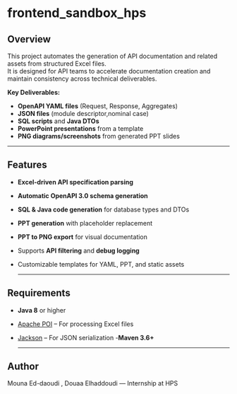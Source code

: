 # frontend_sandbox_hps
##  Overview

This project automates the generation of API documentation and related assets from structured Excel files.  
It is designed for API teams to accelerate documentation creation and maintain consistency across technical deliverables.

**Key Deliverables:**
- **OpenAPI YAML files** (Request, Response, Aggregates)
- **JSON files** (module descriptor,nominal case)
- **SQL scripts** and **Java DTOs**
- **PowerPoint presentations** from a template
- **PNG diagrams/screenshots** from generated PPT slides

---

## Features

- **Excel-driven API specification parsing**
- **Automatic OpenAPI 3.0 schema generation**
- **SQL & Java code generation** for database types and DTOs
- **PPT generation** with placeholder replacement
- **PPT to PNG export** for visual documentation
- Supports **API filtering** and **debug logging**
- Customizable templates for YAML, PPT, and static assets
  
  ---

##  Requirements

- **Java 8** or higher
- [Apache POI](https://poi.apache.org/) – For processing Excel files
- [Jackson](https://github.com/FasterXML/jackson) – For JSON serialization
-**Maven 3.6+**  

  ---
## Author
Mouna Ed-daoudi , Douaa Elhaddoudi — Internship at HPS
